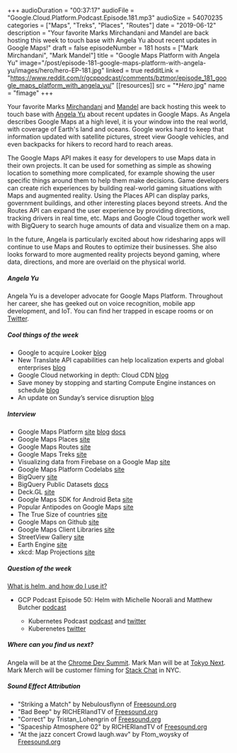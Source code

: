 +++
audioDuration = "00:37:17"
audioFile = "Google.Cloud.Platform.Podcast.Episode.181.mp3"
audioSize = 54070235
categories = ["Maps", "Treks", "Places", "Routes"]
date = "2019-06-12"
description = "Your favorite Marks Mirchandani and Mandel are back hosting this week to touch base with Angela Yu about recent updates in Google Maps!"
draft = false
episodeNumber = 181
hosts = ["Mark Mirchandani", "Mark Mandel"]
title = "Google Maps Platform with Angela Yu"
image="/post/episode-181-google-maps-platform-with-angela-yu/images/hero/hero-EP-181.jpg"
linked = true
redditLink = "https://www.reddit.com/r/gcppodcast/comments/bztmor/episode_181_google_maps_platform_with_angela_yu/"
[[resources]]
  src = "**Hero*.jpg"
  name = "fimage"
+++

Your favorite Marks [Mirchandani](https://twitter.com/markmirch) and [Mandel](https://twitter.com/Neurotic) are back hosting this week to touch base with [Angela Yu](https://twitter.com/wangela) about recent updates in Google Maps. As Angela describes Google Maps at a high level, it is your window into the real world, with coverage of Earth's land and oceans. Google works hard to keep that information updated with satellite pictures, street view Google vehicles, and even backpacks for hikers to record hard to reach areas.

The Google Maps API makes it easy for developers to use Maps data in their own projects. It can be used for something as simple as showing location to something more complicated, for example showing the user specific things around them to help them make decisions. Game developers can create rich experiences by building real-world gaming situations with Maps and augmented reality. Using the Places API can display parks, government buildings, and other interesting places beyond streets. And the Routes API can expand the user experience by providing directions, tracking drivers in real time, etc. Maps and Google Cloud together work well with BigQuery to search huge amounts of data and visualize them on a map. 

In the future, Angela is particularly excited about how ridesharing apps will continue to use Maps and Routes to optimize their businesses. She also looks forward to more augmented reality projects beyond gaming, where data, directions, and more are overlaid on the physical world.

<!--more-->

##### Angela Yu

Angela Yu is a developer advocate for Google Maps Platform.  Throughout her career, she has geeked out on voice recognition, mobile app development, and IoT. You can find her trapped in escape rooms or on [Twitter](https://twitter.com/wangela).

##### Cool things of the week

* Google to acquire Looker [blog](https://cloud.google.com/blog/topics/inside-google-cloud/expanding-our-platform-for-business-intelligence-and-embedded-analytics)
* New Translate API capabilities can help localization experts and global enterprises [blog](https://cloud.google.com/blog/products/ai-machine-learning/new-translate-api-capabilities-can-help-localization-experts-and-global-enterprises)
* Google Cloud networking in depth: Cloud CDN [blog](https://cloud.google.com/blog/products/networking/google-cloud-networking-in-depth-cloud-cdn)
* Save money by stopping and starting Compute Engine instances on schedule [blog](https://cloud.google.com/blog/products/storage-data-transfer/save-money-by-stopping-and-starting-compute-engine-instances-on-schedule)
* An update on Sunday’s service disruption [blog](https://cloud.google.com/blog/topics/inside-google-cloud/an-update-on-sundays-service-disruption)

##### Interview

* Google Maps Platform [site](https://goo.gle/mapsplatform) [blog](https://goo.gle/gmp-blog) [docs](https://goo.gle/gmp-docs)
* Google Maps Places [site](https://cloud.google.com/maps-platform/places/)
* Google Maps Routes [site](https://cloud.google.com/maps-platform/routes/)
* Google Maps Treks [site](https://www.google.com/maps/about/treks)
* Visualizing data from Firebase on a Google Map [site](https://www.hackster.io/PaulTR/bike-route-data-gatherer-12a831#toc-visualizing-data-14)
* Google Maps Platform Codelabs [site](https://goo.gle/maps-labs)
* BigQuery [site](https://cloud.google.com/bigquery/)
* BigQuery Public Datasets [docs](https://cloud.google.com/bigquery/public-data/)
* Deck.GL [site](https://deck.gl/#/)
* Google Maps SDK for Android Beta [site](https://developers.google.com/maps/documentation/android-sdk/v3-client-migration)
* Popular Antipodes on Google Maps [site](https://www.google.com/maps/d/u/0/embed?mid=1VxP6QegT4W3UGybiKXj3ZSq3vPE&ie=UTF8&hl=en&msa=0&ll=-3.81666561775622e-14%2C-132.890625&spn=152.979774%2C351.5625&z=1&output=embed)
* The True Size of countries [site](https://thetruesize.com/)
* Google Maps on Github [site](https://goo.gle/maps-libraries)
* Google Maps Client Libraries [site](https://developers.google.com/maps/web-services/client-library)
* StreetView Gallery [site](https://www.google.com/streetview/gallery/)
* Earth Engine [site](https://earthengine.google.com/)
* xkcd: Map Projections [site](https://xkcd.com/977/)

##### Question of the week

[What is helm, and how do I use it?](https://helm.sh/)

- GCP Podcast Episode 50: Helm with Michelle Noorali and Matthew Butcher [podcast](https://www.gcppodcast.com/post/episode-50-helm-with-michelle-noorali-and-matthew-butcher/)

    * Kubernetes Podcast [podcast](https://kubernetespodcast.com) and  [twitter](https://twitter.com/kubernetespod)
    * Kuberenetes [twitter](https://twitter.com/kubernetesio)

##### Where can you find us next?

Angela will be at the [Chrome Dev Summit](https://developer.chrome.com/devsummit/).
Mark Man will be at [Tokyo Next](https://cloud.withgoogle.com/next/tokyo/).
Mark Merch will be customer filming for [Stack Chat](https://www.youtube.com/playlist?list=PLIivdWyY5sqJvwGd0PTzSx1j0cePX0INl) in NYC.

##### Sound Effect Attribution

* "Striking a Match" by Nebulousflynn of [Freesound.org](https://freesound.org/)
* "Bad Beep" by RICHERIandTV of [Freesound.org](https://freesound.org/)
* "Correct" by Tristan_Lohengrin of [Freesound.org](https://freesound.org/)
* "Spaceship Atmosphere 02" by RICHERIandTV of [Freesound.org](https://freesound.org/)
* "At the jazz concert Crowd laugh.wav" by Ftom_woysky of [Freesound.org](https://freesound.org/)
